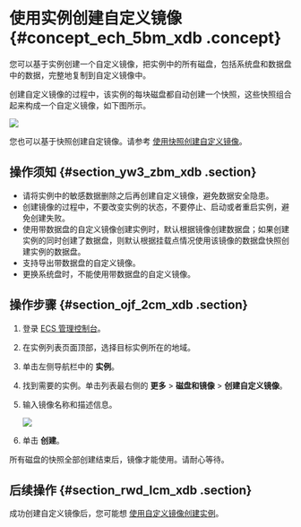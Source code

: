 # 使用实例创建自定义镜像 {#concept_ech_5bm_xdb .concept}

您可以基于实例创建一个自定义镜像，把实例中的所有磁盘，包括系统盘和数据盘中的数据，完整地复制到自定义镜像中。

创建自定义镜像的过程中，该实例的每块磁盘都自动创建一个快照，这些快照组合起来构成一个自定义镜像，如下图所示。

![](http://static-aliyun-doc.oss-cn-hangzhou.aliyuncs.com/assets/img/9697/15438182014599_zh-CN.png)

您也可以基于快照创建自定镜像。请参考 [使用快照创建自定义镜像](cn.zh-CN/用户指南/镜像/创建自定义镜像/使用快照创建自定义镜像.md#)。

## 操作须知 {#section_yw3_zbm_xdb .section}

-   请将实例中的敏感数据删除之后再创建自定义镜像，避免数据安全隐患。
-   创建镜像的过程中，不要改变实例的状态，不要停止、启动或者重启实例，避免创建失败。
-   使用带数据盘的自定义镜像创建实例时，默认根据镜像创建数据盘；如果创建实例的同时创建了数据盘，则默认根据挂载点情况使用该镜像的数据盘快照创建实例的数据盘。
-   支持导出带数据盘的自定义镜像。
-   更换系统盘时，不能使用带数据盘的自定义镜像。

## 操作步骤 {#section_ojf_2cm_xdb .section}

1.  登录 [ECS 管理控制台](https://ecs.console.aliyun.com/)。
2.  在实例列表页面顶部，选择目标实例所在的地域。
3.  单击左侧导航栏中的 **实例**。
4.  找到需要的实例。单击列表最右侧的 **更多** \> **磁盘和镜像** \> **创建自定义镜像**。
5.  输入镜像名称和描述信息。

    ![](http://static-aliyun-doc.oss-cn-hangzhou.aliyuncs.com/assets/img/9697/15438182014601_zh-CN.png)

6.  单击 **创建**。

所有磁盘的快照全部创建结束后，镜像才能使用。请耐心等待。

## 后续操作 {#section_rwd_lcm_xdb .section}

成功创建自定义镜像后，您可能想 [使用自定义镜像创建实例](cn.zh-CN/用户指南/实例/创建实例/使用自定义镜像创建实例.md#)。

